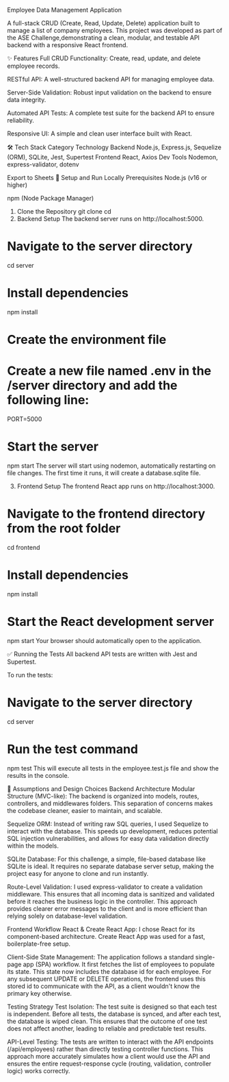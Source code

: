 Employee Data Management Application

A full-stack CRUD (Create, Read, Update, Delete) application built to manage a list of company employees.
This project was developed as part of the ASE Challenge,demonstrating a clean, modular, and
testable API backend with a responsive React frontend.

✨ Features
Full CRUD Functionality: Create, read, update, and delete employee records.

RESTful API: A well-structured backend API for managing employee data.

Server-Side Validation: Robust input validation on the backend to ensure data integrity.

Automated API Tests: A complete test suite for the backend API to ensure reliability.

Responsive UI: A simple and clean user interface built with React.

🛠️ Tech Stack
Category	Technology
Backend	Node.js, Express.js, Sequelize (ORM), SQLite, Jest, Supertest
Frontend	React, Axios
Dev Tools	Nodemon, express-validator, dotenv

Export to Sheets
🚀 Setup and Run Locally
Prerequisites
Node.js (v16 or higher)

npm (Node Package Manager)

1. Clone the Repository
git clone <your-repository-url>
cd <repository-folder>
2. Backend Setup
The backend server runs on http://localhost:5000.

# Navigate to the server directory
cd server

# Install dependencies
npm install

# Create the environment file
# Create a new file named .env in the /server directory and add the following line:
PORT=5000

# Start the server
npm start
The server will start using nodemon, automatically restarting on file changes.
The first time it runs, it will create a database.sqlite file.

3. Frontend Setup
The frontend React app runs on http://localhost:3000.

# Navigate to the frontend directory from the root folder
cd frontend

# Install dependencies
npm install

# Start the React development server
npm start
Your browser should automatically open to the application.

✅ Running the Tests
All backend API tests are written with Jest and Supertest.

To run the tests:

# Navigate to the server directory
cd server

# Run the test command
npm test
This will execute all tests in the employee.test.js file and show the results in the console.

📝 Assumptions and Design Choices
Backend Architecture
Modular Structure (MVC-like): The backend is organized into models, routes, controllers, and middlewares folders. 
This separation of concerns makes the codebase cleaner, easier to maintain, and scalable.

Sequelize ORM: Instead of writing raw SQL queries, I used Sequelize to interact with the database. 
This speeds up development, reduces potential SQL injection vulnerabilities, and allows for easy data validation directly within the models.

SQLite Database: For this challenge, a simple, file-based database like SQLite is ideal. 
It requires no separate database server setup, making the project easy for anyone to clone and run instantly.

Route-Level Validation: I used express-validator to create a validation middleware. 
This ensures that all incoming data is sanitized and validated before it reaches the business logic in the controller. 
This approach provides clearer error messages to the client and is more efficient than relying solely on database-level validation.

Frontend Workflow
React & Create React App: I chose React for its component-based architecture. Create React App was used for a fast, boilerplate-free setup.

Client-Side State Management: The application follows a standard single-page app (SPA) workflow. 
It first fetches the list of employees to populate its state. This state now includes the database id for each employee. 
For any subsequent UPDATE or DELETE operations, the frontend uses this stored id to communicate with the API, as a client wouldn't know the primary key otherwise.

Testing Strategy
Test Isolation: The test suite is designed so that each test is independent. Before all tests, the database is synced, and after each test, the database is wiped clean.
This ensures that the outcome of one test does not affect another, leading to reliable and predictable test results.

API-Level Testing: The tests are written to interact with the API endpoints (/api/employees) rather than directly testing controller functions. 
This approach more accurately simulates how a client would use the API and ensures the entire request-response cycle (routing, validation, controller logic) works correctly.
